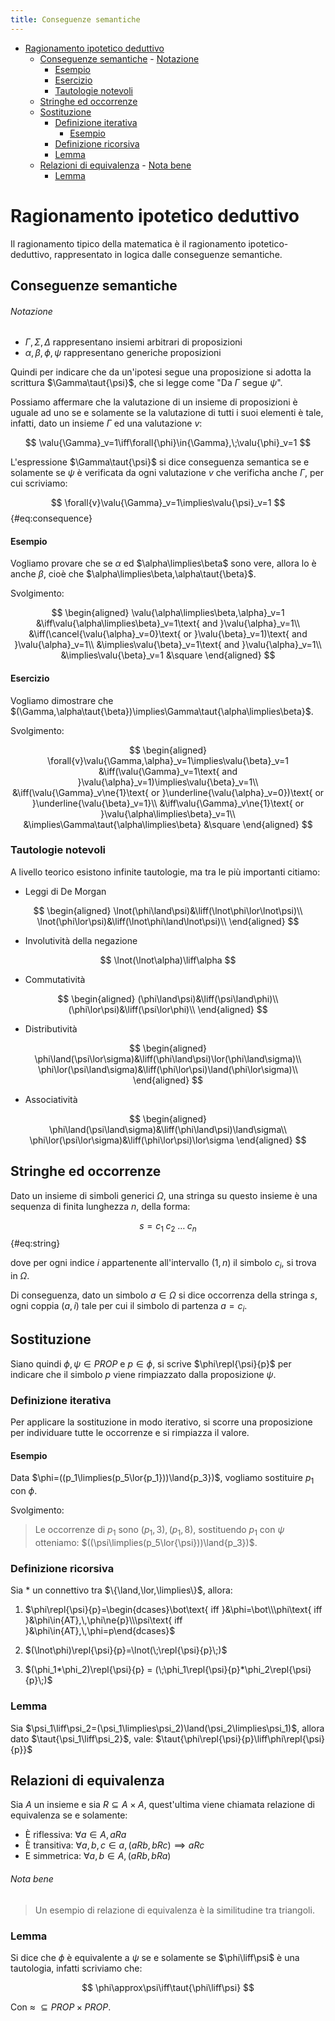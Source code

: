 ```yaml
---
title: Conseguenze semantiche
---
```


- [Ragionamento ipotetico deduttivo](#ragionamento-ipotetico-deduttivo)
  - [Conseguenze semantiche](#conseguenze-semantiche)
          - [Notazione](#notazione)
      - [Esempio](#esempio)
      - [Esercizio](#esercizio)
    - [Tautologie notevoli](#tautologie-notevoli)
  - [Stringhe ed occorrenze](#stringhe-ed-occorrenze)
  - [Sostituzione](#sostituzione)
    - [Definizione iterativa](#definizione-iterativa)
      - [Esempio](#esempio-1)
    - [Definizione ricorsiva](#definizione-ricorsiva)
    - [Lemma](#lemma)
  - [Relazioni di equivalenza](#relazioni-di-equivalenza)
          - [Nota bene](#nota-bene)
    - [Lemma](#lemma-1)

# Ragionamento ipotetico deduttivo

Il ragionamento tipico della matematica è il ragionamento ipotetico-deduttivo, rappresentato in logica dalle conseguenze semantiche.

## Conseguenze semantiche

###### Notazione

- $\Gamma,\Sigma,\Delta$ rappresentano insiemi arbitrari di proposizioni
- $\alpha,\beta,\phi,\psi$ rappresentano generiche proposizioni

Quindi per indicare che da un'ipotesi segue una proposizione si adotta la scrittura $\Gamma\taut{\psi}$, che si legge come "Da $\Gamma$ segue $\psi$".

Possiamo affermare che la valutazione di un insieme di proposizioni è uguale ad uno se e solamente se la valutazione di tutti i suoi elementi è tale, infatti, dato un insieme $\Gamma$ ed una valutazione $v$:

$$
\valu{\Gamma}_v=1\iff\forall{\phi}\in{\Gamma},\;\valu{\phi}_v=1
$$

L'espressione $\Gamma\taut{\psi}$ si dice conseguenza semantica se e solamente se $\psi$ è verificata da ogni valutazione $v$ che verificha anche $\Gamma$, per cui scriviamo:

$$
\forall{v}\valu{\Gamma}_v=1\implies\valu{\psi}_v=1
$$ {#eq:consequence}

#### Esempio

Vogliamo provare che se $\alpha$ ed $\alpha\limplies\beta$ sono vere, allora lo è anche $\beta$, cioè che $\alpha\limplies\beta,\alpha\taut{\beta}$.

Svolgimento:

$$
\begin{aligned}
  \valu{\alpha\limplies\beta,\alpha}_v=1
  &\iff\valu{\alpha\limplies\beta}_v=1\text{ and }\valu{\alpha}_v=1\\
  &\iff(\cancel{\valu{\alpha}_v=0}\text{ or }\valu{\beta}_v=1)\text{ and }\valu{\alpha}_v=1\\
  &\implies\valu{\beta}_v=1\text{ and }\valu{\alpha}_v=1\\
  &\implies\valu{\beta}_v=1
  &\square
\end{aligned}
$$

#### Esercizio

Vogliamo dimostrare che $(\Gamma,\alpha\taut{\beta})\implies\Gamma\taut{\alpha\limplies\beta}$.

Svolgimento:

$$
\begin{aligned}
  \forall{v}\valu{\Gamma,\alpha}_v=1\implies\valu{\beta}_v=1
  &\iff(\valu{\Gamma}_v=1\text{ and }\valu{\alpha}_v=1)\implies\valu{\beta}_v=1\\
  &\iff(\valu{\Gamma}_v\ne{1}\text{ or }\underline{\valu{\alpha}_v=0})\text{ or }\underline{\valu{\beta}_v=1}\\
  &\iff\valu{\Gamma}_v\ne{1}\text{ or }\valu{\alpha\limplies\beta}_v=1\\
  &\implies\Gamma\taut{\alpha\limplies\beta}
  &\square
\end{aligned}
$$

### Tautologie notevoli

A livello teorico esistono infinite tautologie, ma tra le più importanti citiamo:

- Leggi di De Morgan

$$
\begin{aligned}
  \lnot(\phi\land\psi)&\liff(\lnot\phi\lor\lnot\psi)\\
  \lnot(\phi\lor\psi)&\liff(\lnot\phi\land\lnot\psi)\\
\end{aligned}
$$

- Involutività della negazione

$$
\lnot(\lnot\alpha)\liff\alpha
$$

- Commutatività

$$
\begin{aligned}
  (\phi\land\psi)&\liff(\psi\land\phi)\\
  (\phi\lor\psi)&\liff(\psi\lor\phi)\\
\end{aligned}
$$

- Distributività

$$
\begin{aligned}
  \phi\land(\psi\lor\sigma)&\liff(\phi\land\psi)\lor(\phi\land\sigma)\\
  \phi\lor(\psi\land\sigma)&\liff(\phi\lor\psi)\land(\phi\lor\sigma)\\
\end{aligned}
$$

- Associatività

$$
\begin{aligned}
  \phi\land(\psi\land\sigma)&\liff(\phi\land\psi)\land\sigma\\
  \phi\lor(\psi\lor\sigma)&\liff(\phi\lor\psi)\lor\sigma
\end{aligned}
$$

## Stringhe ed occorrenze

Dato un insieme di simboli generici $\Omega$, una stringa su questo insieme è una sequenza di finita lunghezza $n$, della forma:

$$
s=c_1\;c_2\;\dots\;c_n
$$ {#eq:string}

dove per ogni indice $i$ appartenente all'intervallo $(1,n)$ il simbolo $c_i$, si trova in $\Omega$.

Di conseguenza, dato un simbolo $a\in\Omega$ si dice occorrenza della stringa $s$, ogni coppia $(a,i)$ tale per cui il simbolo di partenza $a=c_i$.

## Sostituzione

Siano quindi $\phi,\psi\in{PROP}$ e $p\in\phi$, si scrive $\phi\repl{\psi}{p}$ per indicare che il simbolo $p$ viene rimpiazzato dalla proposizione $\psi$.

### Definizione iterativa

Per applicare la sostituzione in modo iterativo, si scorre una proposizione per individuare tutte le occorrenze e si rimpiazza il valore.

#### Esempio

Data $\phi=((p_1\limplies(p_5\lor{p_1}))\land{p_3})$, vogliamo sostituire $p_1$ con $\phi$.

Svolgimento:

> Le occorrenze di $p_1$ sono $(p_1,3),(p_1,8)$, sostituendo $p_1$ con $\psi$ otteniamo: $((\psi\limplies(p_5\lor{\psi}))\land{p_3})$.

### Definizione ricorsiva

Sia $*$ un connettivo tra $\{\land,\lor,\limplies\}$, allora:

1. $\phi\repl{\psi}{p}=\begin{dcases}\bot\text{ iff }&\phi=\bot\\\phi\text{ iff }&\phi\in{AT},\,\phi\ne{p}\\\psi\text{ iff }&\phi\in{AT},\,\phi=p\end{dcases}$

2. $(\lnot\phi)\repl{\psi}{p}=\lnot(\;\repl{\psi}{p}\;)$

3. $(\phi_1*\phi_2)\repl{\psi}{p} = (\;\phi_1\repl{\psi}{p}*\phi_2\repl{\psi}{p}\;)$

### Lemma

Sia $\psi_1\liff\psi_2=(\psi_1\limplies\psi_2)\land(\psi_2\limplies\psi_1)$, allora dato $\taut{\psi_1\liff\psi_2}$, vale: $\taut{\phi\repl{\psi}{p}\liff\phi\repl{\psi}{p}}$

## Relazioni di equivalenza

Sia $A$ un insieme e sia $R\subseteq{A\times{A}}$, quest'ultima viene chiamata relazione di equivalenza se e solamente:

- È riflessiva: $\forall{a}\in{A},aRa$
- È transitiva: $\forall{a,b,c}\in{a},(aRb,bRc)\implies{aRc}$
- E simmetrica: $\forall{a,b}\in{A},(aRb,bRa)$

###### Nota bene

> Un esempio di relazione di equivalenza è la similitudine tra triangoli.

### Lemma

Si dice che $\phi$ è equivalente a $\psi$ se e solamente se $\phi\liff\psi$ è una tautologia, infatti scriviamo che:

$$
\phi\approx\psi\iff\taut{\phi\liff\psi}
$$

Con $\approx\;\subseteq{PROP\times{PROP}}$.
